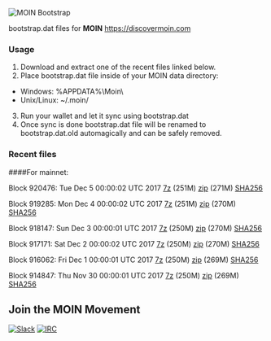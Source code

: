 ![MOIN Bootstrap](https://i.imgur.com/KjM1jMp.jpg)

bootstrap.dat files for **MOIN** https://discovermoin.com

### Usage

1. Download and extract one of the recent files linked below.
2. Place bootstrap.dat file inside of your MOIN data directory:
 - Windows: %APPDATA%\Moin\
 - Unix/Linux: ~/.moin/
3. Run your wallet and let it sync using bootstrap.dat
4. Once sync is done bootstrap.dat file will be renamed to bootstrap.dat.old automagically and can be safely removed.


### Recent files

####For mainnet:

Block 920476: Tue Dec  5 00:00:02 UTC 2017 [7z](https://transfer.sh/Cnec9/bootstrap.dat.20171205.7z) (251M) [zip](https://transfer.sh/czDqd/bootstrap.dat.20171205.zip) (271M) [SHA256](https://transfer.sh/12Wn0b/sha256.txt)

Block 919285: Mon Dec  4 00:00:02 UTC 2017 [7z](https://transfer.sh/LjY3m/bootstrap.dat.20171204.7z) (251M) [zip](https://transfer.sh/14JVEp/bootstrap.dat.20171204.zip) (270M) [SHA256](https://transfer.sh/10kspT/sha256.txt)

Block 918147: Sun Dec  3 00:00:01 UTC 2017 [7z](https://transfer.sh/ndZeM/bootstrap.dat.20171203.7z) (250M) [zip](https://transfer.sh/14iSrv/bootstrap.dat.20171203.zip) (270M) [SHA256](https://transfer.sh/4GtDc/sha256.txt)

Block 917171: Sat Dec  2 00:00:02 UTC 2017 [7z](https://transfer.sh/ZoKMC/bootstrap.dat.20171202.7z) (250M) [zip](https://transfer.sh/13KdNX/bootstrap.dat.20171202.zip) (270M) [SHA256](https://transfer.sh/zJLaX/sha256.txt)

Block 916062: Fri Dec  1 00:00:01 UTC 2017 [7z](https://transfer.sh/DwSTB/bootstrap.dat.20171201.7z) (250M) [zip](https://transfer.sh/h77uS/bootstrap.dat.20171201.zip) (269M) [SHA256](https://transfer.sh/KiyvD/sha256.txt)

Block 914847: Thu Nov 30 00:00:01 UTC 2017 [7z](https://transfer.sh/16s20/bootstrap.dat.20171130.7z) (250M) [zip](https://transfer.sh/vgPCs/bootstrap.dat.20171130.zip) (269M) [SHA256](https://transfer.sh/Ud1If/sha256.txt)

## Join the MOIN Movement

[![Slack](https://i.imgur.com/Xy0IEJN.png)](https://discovermoin.herokuapp.com)
[![IRC](http://i.imgur.com/amUnKGQ.png)](https://kiwiirc.com/client/irc.freenode.net/#moin-crypto)
